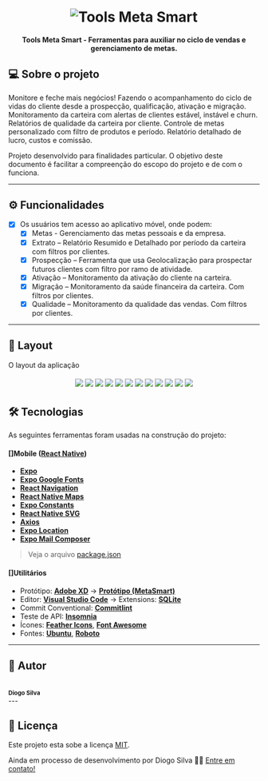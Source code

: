 </p>
<h1 align="center">
    <img alt="Tools Meta Smart" title="#Tools Meta Smart" src="./src/Circulo2.png" />
</h1>

<h4 align="center"> 
	Tools Meta Smart - Ferramentas para auxiliar no ciclo de vendas e gerenciamento de metas. 
</h4>


## 💻 Sobre o projeto

Monitore e feche mais negócios!  Fazendo o acompanhamento do ciclo de vidas do cliente desde a prospecção, qualificação, ativação e migração. 
Monitoramento da carteira com alertas de clientes estável, instável e churn. 
Relatórios de qualidade da carteira por cliente. 
Controle de metas personalizado com filtro de produtos e período. 
Relatório detalhado de lucro, custos e comissão. 



Projeto desenvolvido para finalidades particular. O objetivo deste documento é facilitar a compreenção do escopo do projeto e de com o funciona.

---

## ⚙️ Funcionalidades

- [x] Os usuários tem acesso ao aplicativo móvel, onde podem:
  - [x] Metas - Gerenciamento das metas pessoais e da empresa. 
  - [x] Extrato – Relatório Resumido e Detalhado por período da carteira com filtros por clientes. 
  - [x] Prospecção – Ferramenta que usa Geolocalização para prospectar futuros clientes com filtro por ramo de atividade. 
  - [x] Ativação – Monitoramento da ativação do cliente na carteira. 
  - [x] Migração – Monitoramento da saúde financeira da carteira. Com filtros por clientes. 
  - [x] Qualidade – Monitoramento da qualidade das vendas. Com filtros por clientes. 

---

## 🎨 Layout

O layout da aplicação

<h6 align="center">
    <img src="./src/ImgTelas/preload.png" />
    <img src="./src/ImgTelas/login.png" />
    <img src="./src/ImgTelas/menu.png" />
    <img src="./src/ImgTelas/metas.png" />
    <img src="./src/ImgTelas/extrato.png" />
    <img src="./src/ImgTelas/extratoClienteQualidade.png" />
    <img src="./src/ImgTelas/extratoClienteEstavel.png" />
    <img src="./src/ImgTelas/extratoClienteInstavel.png" />
    <img src="./src/ImgTelas/extratoClienteChurn.png" />
    <img src="./src/ImgTelas/ativacao.png" />
    <img src="./src/ImgTelas/migracao.png" />
    <img src="./src/ImgTelas/prospeccao.png" />
</h6>



## 🛠 Tecnologias

As seguintes ferramentas foram usadas na construção do projeto:

#### []**Mobile**  ([React Native](http://www.reactnative.com/))

-   **[Expo](https://expo.io/)**
-   **[Expo Google Fonts](https://github.com/expo/google-fonts)**
-   **[React Navigation](https://reactnavigation.org/)**
-   **[React Native Maps](https://github.com/react-native-community/react-native-maps)**
-   **[Expo Constants](https://docs.expo.io/versions/latest/sdk/constants/)**
-   **[React Native SVG](https://github.com/react-native-community/react-native-svg)**
-   **[Axios](https://github.com/axios/axios)**
-   **[Expo Location](https://docs.expo.io/versions/latest/sdk/location/)**
-   **[Expo Mail Composer](https://docs.expo.io/versions/latest/sdk/mail-composer/)**

> Veja o arquivo  [package.json](https://github.com/tgmarinho/README-ecoleta/blob/master/mobile/package.json)

#### []**Utilitários**

-   Protótipo:  **[Adobe XD](https://www.adobe.com/br/products/xd.html)**  →  **[Protótipo (MetaSmart)](https://www.adobe.com/br/products/xd.html)**
-   Editor:  **[Visual Studio Code](https://code.visualstudio.com/)**  → Extensions:  **[SQLite](https://marketplace.visualstudio.com/items?itemName=alexcvzz.vscode-sqlite)**
-   Commit Conventional:  **[Commitlint](https://github.com/conventional-changelog/commitlint)**
-   Teste de API:  **[Insomnia](https://insomnia.rest/)**
-   Ícones:  **[Feather Icons](https://feathericons.com/)**,  **[Font Awesome](https://fontawesome.com/)**
-   Fontes:  **[Ubuntu](https://fonts.google.com/specimen/Ubuntu)**,  **[Roboto](https://fonts.google.com/specimen/Roboto)**


---


## 🦸 Autor


 <br />
 <sub><b>Diogo Silva</b></sub></a> 
 <br />
---

## 📝 Licença

Este projeto esta sobe a licença [MIT](./LICENSE).

Ainda em processo de desenvolvimento por Diogo Silva 👋🏽 [Entre em contato!](https://www.linkedin.com/in/diogo-silva-051610152/)

